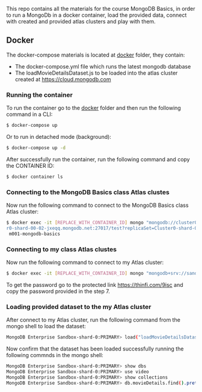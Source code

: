 This repo contains all the  materials for the course MongoDB Basics, in order to run a MongoDb in a docker container, load the provided data, connect with created and provided atlas clusters and play with them.

## Docker

The docker-compose materials is located at [docker](docker/) folder, they contain:
- The docker-compose.yml file which runs the latest mongodb database
- The loadMovieDetailsDataset.js to be loaded into the atlas cluster created at https://cloud.mongodb.com

### Running the container

To run the container go to the [docker](docker/) folder and then run the following command in a CLI:

```bash
$ docker-compose up
```

Or to run in detached mode (background):

```bash
$ docker-compose up -d
```

After successfully run the container, run the following command and copy the CONTAINER ID:

```bash
$ docker container ls
```

### Connecting to the MongoDB Basics class Atlas clustes

Now run the following command to connect to the MongoDB Basics class Atlas cluster:

```bash
$ docker exec -it [REPLACE_WITH_CONTAINER_ID] mongo "mongodb://cluster0-shard-00-00-jxeqq.mongodb.net:27017,cluster0-shard-00-01-jxeqq.mongodb.net:27017,cluste
r0-shard-00-02-jxeqq.mongodb.net:27017/test?replicaSet=Cluster0-shard-0" --authenticationDatabase admin --ssl --username m001-student --password
 m001-mongodb-basics
 ```

### Connecting to my class Atlas clustes

Now run the following command to connect to my Atlas cluster:

```bash
$ docker exec -it [REPLACE_WITH_CONTAINER_ID] mongo "mongodb+srv://sandbox-4cvi6.mongodb.net/test" --username m001-student --password [REPLACE_WITH_PASSWORD]
 ```

 To get the password go to the protected link https://thinfi.com/9isc and copy the password provided in the step 7.

 ### Loading provided dataset to the my Atlas cluster

After connect to my Atlas cluster, run the following command from the mongo shell to load the dataset:

```bash
MongoDB Enterprise Sandbox-shard-0:PRIMARY> load("loadMovieDetailsDataset.js")
 ```

Now confirm that the dataset has been loaded successfully running the following commnds in the mongo shell:

```bash
MongoDB Enterprise Sandbox-shard-0:PRIMARY> show dbs
MongoDB Enterprise Sandbox-shard-0:PRIMARY> use video
MongoDB Enterprise Sandbox-shard-0:PRIMARY> show collections
MongoDB Enterprise Sandbox-shard-0:PRIMARY> db.movieDetails.find().pretty()
```